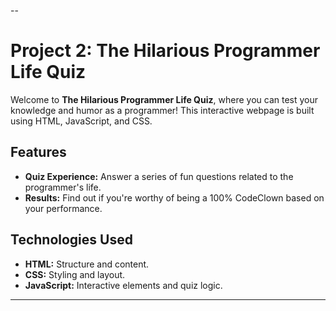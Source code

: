 --

# Project 2: The Hilarious Programmer Life Quiz

Welcome to **The Hilarious Programmer Life Quiz**, where you can test your knowledge and humor as a programmer! This interactive webpage is built using HTML, JavaScript, and CSS.

## Features

- **Quiz Experience:** Answer a series of fun questions related to the programmer's life.
- **Results:** Find out if you're worthy of being a 100% CodeClown based on your performance.

## Technologies Used

- **HTML:** Structure and content.
- **CSS:** Styling and layout.
- **JavaScript:** Interactive elements and quiz logic.

---
